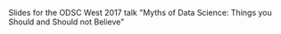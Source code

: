 Slides for the ODSC West 2017 talk "Myths of Data Science: Things you Should and Should not Believe"